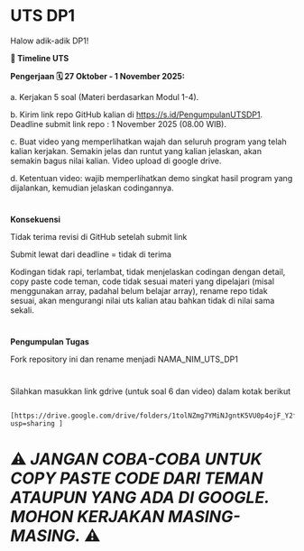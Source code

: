 # UTS DP1

Halow adik-adik DP1!

**📅 Timeline UTS**

**Pengerjaan 🗓️ 27 Oktober - 1 November 2025:**

a. Kerjakan 5 soal (Materi berdasarkan Modul 1-4).

b. Kirim link repo GitHub kalian di https://s.id/PengumpulanUTSDP1. Deadline submit link repo : 1 November 2025 (08.00 WIB).

c. Buat video yang memperlihatkan wajah dan seluruh program yang telah kalian kerjakan. Semakin jelas dan runtut yang kalian jelaskan, akan semakin bagus nilai kalian. Video upload di google drive.

d. Ketentuan video: wajib memperlihatkan demo singkat hasil program yang dijalankan, kemudian jelaskan codingannya.

#
**Konsekuensi**

Tidak terima revisi di GitHub setelah submit link

Submit lewat dari deadline = tidak di terima

Kodingan tidak rapi, terlambat, tidak menjelaskan codingan dengan detail, copy paste code teman, code tidak sesuai materi yang dipelajari (misal menggunakan array, padahal belum belajar array), rename repo tidak sesuai, akan mengurangi nilai uts kalian atau bahkan tidak di nilai sama sekali.

#
**Pengumpulan Tugas**

Fork repository ini dan rename menjadi NAMA_NIM_UTS_DP1

#

Silahkan masukkan link gdrive (untuk soal 6 dan video) dalam kotak berikut

      [https://drive.google.com/drive/folders/1tolNZmg7YMiNJgntK5VU0p4ojF_Y2faZ?usp=sharing ]
      

# ⚠️ _JANGAN COBA-COBA UNTUK COPY PASTE CODE DARI TEMAN ATAUPUN YANG ADA DI GOOGLE. MOHON KERJAKAN MASING-MASING._ ⚠️
